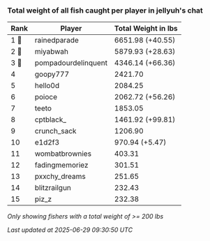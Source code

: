 ### Total weight of all fish caught per player in jellyuh's chat
| Rank | Player | Total Weight in lbs |
|------|--------|---------|
| 1 🥇  | rainedparade | 6651.98 (+40.55) |
| 2 🥈  | miyabwah | 5879.93 (+28.63) |
| 3 🥉  | pompadourdelinquent | 4346.14 (+66.36) |
| 4  | goopy777 | 2421.70 |
| 5  | hello0d | 2084.25 |
| 6  | poioce | 2062.72 (+56.26) |
| 7  | teeto | 1853.05 |
| 8  | cptblack_ | 1461.92 (+99.81) |
| 9  | crunch_sack | 1206.90 |
| 10  | e1d2f3 | 970.94 (+5.47) |
| 11  | wombatbrownies | 403.31 |
| 12  | fadingmemoriez | 301.51 |
| 13  | pxxchy_dreams | 251.65 |
| 14  | blitzrailgun | 232.43 |
| 15  | piz_z | 232.38 |

_Only showing fishers with a total weight of >= 200 lbs_

_Last updated at 2025-06-29 09:30:50 UTC_